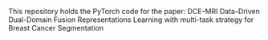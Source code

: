 This repository holds the PyTorch code for the paper: DCE-MRI Data-Driven Dual-Domain Fusion Representations Learning with multi-task strategy for Breast Cancer Segmentation
